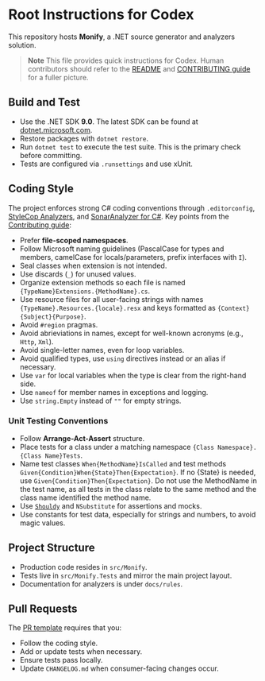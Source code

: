# Root Instructions for Codex

This repository hosts **Monify**, a .NET source generator and analyzers solution.

> **Note**
> This file provides quick instructions for Codex. Human contributors should refer to the
> [README](README.md) and [CONTRIBUTING guide](.github/CONTRIBUTING.md) for a fuller picture.

## Build and Test

- Use the .NET SDK **9.0**. The latest SDK can be found at [dotnet.microsoft.com](https://dotnet.microsoft.com/).
- Restore packages with `dotnet restore`.
- Run `dotnet test` to execute the test suite. This is the primary check before committing.
- Tests are configured via `.runsettings` and use xUnit.

## Coding Style

The project enforces strong C# coding conventions through `.editorconfig`, [StyleCop Analyzers](https://github.com/DotNetAnalyzers/StyleCopAnalyzers), and [SonarAnalyzer for C#](https://github.com/SonarSource/sonar-dotnet). Key points from the [Contributing guide](.github/CONTRIBUTING.md):

- Prefer **file-scoped namespaces**.
- Follow Microsoft naming guidelines (PascalCase for types and members, camelCase for locals/parameters, prefix interfaces with `I`).
- Seal classes when extension is not intended.
- Use discards (`_`) for unused values.
- Organize extension methods so each file is named `{TypeName}Extensions.{MethodName}.cs`.
- Use resource files for all user-facing strings with names `{TypeName}.Resources.{locale}.resx` and keys formatted as `{Context}{Subject}{Purpose}`.
- Avoid `#region` pragmas.
- Avoid abrieviations in names, except for well-known acronyms (e.g., `Http`, `Xml`).
- Avoid single-letter names, even for loop variables.
- Avoid qualified types, use `using` directives instead or an alias if necessary.
- Use `var` for local variables when the type is clear from the right-hand side.
- Use `nameof` for member names in exceptions and logging.
- Use `string.Empty` instead of `""` for empty strings.

### Unit Testing Conventions

- Follow **Arrange-Act-Assert** structure.
- Place tests for a class under a matching namespace `{Class Namespace}.{Class Name}Tests`.
- Name test classes `When{MethodName}IsCalled` and test methods `Given{Condition}When{State}Then{Expectation}`. If no {State} is needed, use `Given{Condition}Then{Expectation}`. Do not use the MethodName in the test name, as all tests in the class relate to the same method and the class name identified the method name.
- Use [`Shouldy`](https://docs.shouldly.org/) and `NSubstitute` for assertions and mocks.
- Use constants for test data, especially for strings and numbers, to avoid magic values.

## Project Structure

- Production code resides in `src/Monify`.
- Tests live in `src/Monify.Tests` and mirror the main project layout.
- Documentation for analyzers is under `docs/rules`.

## Pull Requests

The [PR template](.github/pull_request_template.md) requires that you:

- Follow the coding style.
- Add or update tests when necessary.
- Ensure tests pass locally.
- Update `CHANGELOG.md` when consumer-facing changes occur.
